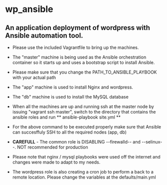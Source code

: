 # wp_ansible
## An application deployment of wordpress with Ansible automation tool.
* Please use the included Vagrantfile to bring up the machines.

* The "master" machine is being used as the Ansible orchestration container so it starts up and uses a bootstrap script to install Ansible. 
* Please make sure that you change the PATH_TO_ANSIBLE_PLAYBOOK with your actual path 
* The "app" machine is used to install Nginx and wordpress.
* The "db" machine is used to install the MySQL database 

* When all the machines are up and running ssh at the master node by issuing "vagrant ssh master", switch to the directory that contains the ansible roles and run ** ansible-playbook site.yml **

* For the above command to be executed properly make sure that Ansible can succesffuly SSH to all the required nodes (app, db)

* **CAREFULL** - The common role is DISABLING --firewalld-- and --selinux--. NOT recommended for production

* Please note that nginx / mysql playbooks were used off the internet and changes were made to adapt to my needs.

* The wordpress role is also creating a cron job to perform a back to a remote location. Please change the variables at the defaults/main.yml

 
